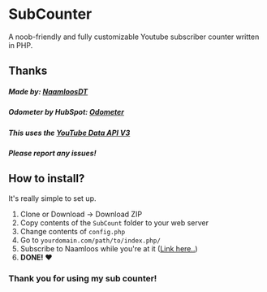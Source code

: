 # SubCounter
A noob-friendly and fully customizable Youtube subscriber counter written in PHP.

## Thanks
##### Made by: [NaamloosDT](https://github.com/NaamloosDT/)
##### Odometer by HubSpot: [Odometer](https://github.com/HubSpot/odometer)
##### This uses the [YouTube Data API V3](https://developers.google.com/youtube/v3/)
##### Please report any issues!

## How to install?
It's really simple to set up.

1. Clone or Download -> Download ZIP
2. Copy contents of the `SubCount` folder to your web server
3. Change contents of `config.php`
4. Go to `yourdomain.com/path/to/index.php/`
5. Subscribe to Naamloos while you're at it ([Link here..](https://www.youtube.com/channel/UCg9pAY2HV9IVSXryhVFpgKA))
6. **DONE! :heart:**

### Thank you for using my sub counter!
